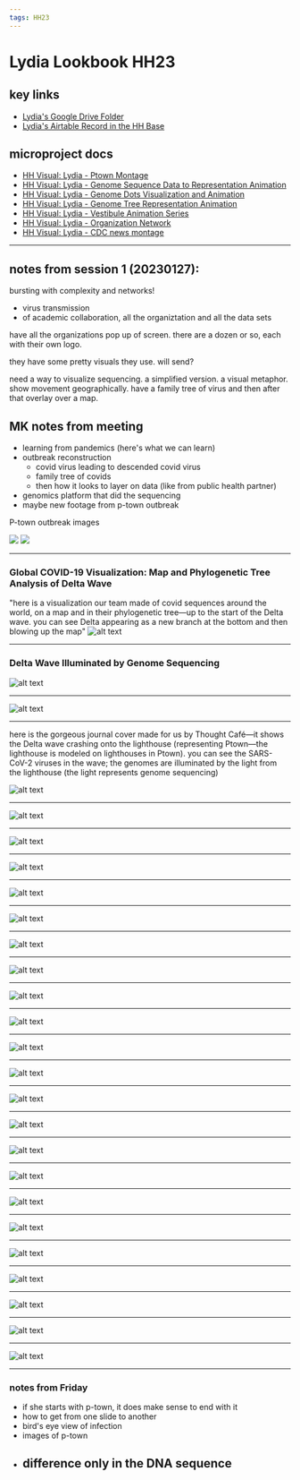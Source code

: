 ```yaml
---
tags: HH23
---
```


# Lydia Lookbook HH23
## key links
* [Lydia's Google Drive Folder](https://drive.google.com/drive/folders/1YKb7SZXXdjAd8hIjghmLISCc417sw-wL?usp=share_link)
* [Lydia's Airtable Record in the HH Base](https://airtable.com/appwIObT71aBHeEtu/tblS1resjotcEHRvc/viwQdnPbIlkZCWaW1/recKAnpi5gIhGixjx?blocks=hide)
## microproject docs
* [HH Visual: Lydia - Ptown Montage](/HgNKnD5aTeSPKV-Xo5hnAg)
* [HH Visual: Lydia - Genome Sequence Data to Representation Animation](/uc1FaiRHS5q8u7RhoIy6xQ)
* [HH Visual: Lydia - Genome Dots Visualization and Animation](/xutuNc88RmCouHDiQh01LA)
* [HH Visual: Lydia - Genome Tree Representation Animation](/PGN0dU4cTYSqQKxPS67dxA)
* [HH Visual: Lydia - Vestibule Animation Series](/YyxlQD1FSc6vWi0wDzkzjw)
* [HH Visual: Lydia - Organization Network](/BSZ_QUNFRDavm7GrXtXa2A)
* [HH Visual: Lydia - CDC news montage](/y48Naz8cS66IPRB-unZVqw)
---

## notes from session 1 (20230127):

bursting with complexity and networks!

* virus transmission
* of academic collaboration, all the organiztation and all the data sets

have all the organizations pop up of screen. there are a dozen or so, each with their own logo.

they have some pretty visuals they use. will send?

need a way to visualize sequencing. a simplified version. a visual metaphor. show movement geographically. have a family tree of virus and then after that overlay over a map.


## MK notes from meeting

- learning from pandemics (here's what we can learn)
- outbreak reconstruction
    - covid virus leading to descended covid virus 
    - family tree of covids
    - then how it looks to layer on data (like from public health partner)
- genomics platform that did the sequencing
- maybe new footage from p-town outbreak



P-town outbreak images

![](https://bostonglobe-prod.cdn.arcpublishing.com/resizer/Y26L5lUUdx8MyuHk_qME_l2iia8=/1440x0/cloudfront-us-east-1.images.arcpublishing.com/bostonglobe/3PBHREIPD2HAZYEJR7S6KM2TTU.jpg)
![](https://www.gannett-cdn.com/presto/2021/10/22/NCCT/8bf0cb1e-9f18-4fbc-a67a-e589cf5ee0b3-Ptown_Covid.jpg?width=1320&height=738&fit=crop&format=pjpg&auto=webp)

---
### Global COVID-19 Visualization: Map and Phylogenetic Tree Analysis of Delta Wave
"here is a visualization our team made of covid sequences around the world, on a map and in their phylogenetic tree—up to the start of the Delta wave. you can see Delta appearing as a new branch at the bottom and then blowing up the map"
![alt text](https://files.slack.com/files-pri/T0HTW3H0V-F04PRF08TCY/gif-1_360.gif?pub_secret=33dfbb3177)

---
### Delta Wave Illuminated by Genome Sequencing

![alt text](https://files.slack.com/files-pri/T0HTW3H0V-F04NYS2VBB7/gif-2_360.gif?pub_secret=9c48553b36)

---

![alt text](https://files.slack.com/files-pri/T0HTW3H0V-F04NRQASK9U/thoughtcafe_cellcover.jpg?pub_secret=5f73c0777a)

---


here is the gorgeous journal cover made for us by Thought Café—it shows the Delta wave crashing onto the lighthouse (representing Ptown—the lighthouse is modeled on lighthouses in Ptown). you can see the SARS-CoV-2 viruses in the wave; the genomes are illuminated by the light from the lighthouse (the light represents genome sequencing)

![alt text](https://files.slack.com/files-pri/T0HTW3H0V-F04NVF3BZNZ/graphical_abstract.png?pub_secret=0c9310b55c)

---
![alt text](https://files.slack.com/files-pri/T0HTW3H0V-F04NYDFNM1Q/flowchart.png?pub_secret=e5315890f6)

---

![alt text](https://files.slack.com/files-pri/T0HTW3H0V-F04NHTQ8947/ptown_descendants.png?pub_secret=0eab7c0129)

---

![alt text](https://files.slack.com/files-pri/T0HTW3H0V-F04NRS7NKF0/phylogeny.png?pub_secret=96a185bb49)

---

![alt text](https://files.slack.com/files-pri/T0HTW3H0V-F04NYCHS9B5/detected_transmission_events.png?pub_secret=c4e47e3e17)

---

![alt text](https://files.slack.com/files-pri/T0HTW3H0V-F04NYGM73GS/risk_of_transmission.png?pub_secret=9fb8d78c7f)

---

![alt text](https://files.slack.com/files-pri/T0HTW3H0V-F04NYHU0L90/infection_transmission.png?pub_secret=2c191eba3b)

---

![alt text](https://files.slack.com/files-pri/T0HTW3H0V-F04PCAGN9GR/image.png?pub_secret=ac9f87f603)

---

![alt text](https://files.slack.com/files-pri/T0HTW3H0V-F04NYNL7V61/screenshot_2023-02-10_at_8.00.36_am.png?pub_secret=d8263386eb)

---

![alt text](https://files.slack.com/files-pri/T0HTW3H0V-F04NYNLJA5B/screenshot_2023-02-10_at_8.00.46_am.png?pub_secret=2f811dbdbe)

---

![alt text](https://files.slack.com/files-pri/T0HTW3H0V-F04NZGHQFV1/image.png?pub_secret=441df6bceb)

---

![alt text](https://files.slack.com/files-pri/T0HTW3H0V-F04NWMMFARK/image.png?pub_secret=907a72f47d)

---

![alt text](https://files.slack.com/files-pri/T0HTW3H0V-F04NZKNRD6W/image.png?pub_secret=bbebe4acf2)

---

![alt text](https://files.slack.com/files-pri/T0HTW3H0V-F04PPAES6M6/image.png?pub_secret=57c1d43cd9)

---

![alt text](https://files.slack.com/files-pri/T0HTW3H0V-F04P240HT0U/image.png?pub_secret=bd7fd80e38)

---

![alt text](https://files.slack.com/files-pri/T0HTW3H0V-F04NSSPD9L6/image.png?pub_secret=013d76c311)

---

![alt text](https://files.slack.com/files-pri/T0HTW3H0V-F04NZBQ47RR/image.png?pub_secret=eb2f29b5d4)

---

![alt text](https://files.slack.com/files-pri/T0HTW3H0V-F04NSSNUUGN/image.png?pub_secret=5bddddaf2d)

---

![alt text](https://files.slack.com/files-pri/T0HTW3H0V-F04NZDQUWLS/screen_shot_2023-02-09_at_3.20.23_pm.png?pub_secret=dcbd0ed4dc)

---

![alt text](https://files.slack.com/files-pri/T0HTW3H0V-F04PC2ZS533/image.png?pub_secret=b6530c30e0)

---

![alt text](https://files.slack.com/files-pri/T0HTW3H0V-F04NZCY6RQS/image.png?pub_secret=3e76af7e1a)

---

![alt text](https://files.slack.com/files-pri/T0HTW3H0V-F04NJS67ZD5/image.png?pub_secret=3d80a77a0b)

---

![alt text](https://files.slack.com/files-pri/T0HTW3H0V-F04NSQ48R0E/image.png?pub_secret=007e0e23a8)

---



### notes from Friday

- if she starts with p-town, it does make sense to end with it
- how to get from one slide to another
- bird's eye view of infection
- images of p-town
- difference only in the DNA sequence
    - 